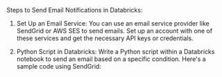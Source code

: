 Steps to Send Email Notifications in Databricks:
1. Set Up an Email Service:
You can use an email service provider like SendGrid or AWS SES to send emails. Set up an account with one of these services and get the necessary API keys or credentials.

2. Python Script in Databricks:
Write a Python script within a Databricks notebook to send an email based on a specific condition. Here's a sample code using SendGrid:

